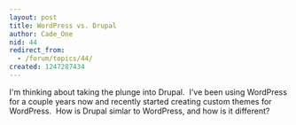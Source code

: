 ```yaml
---
layout: post
title: WordPress vs. Drupal
author: Cade_One
nid: 44
redirect_from:
  - /forum/topics/44/
created: 1247287434
---
```

<p>I'm thinking about taking the plunge into Drupal.&nbsp; I've been using WordPress for a couple years now and recently started creating custom themes for WordPress.&nbsp; How is Drupal simlar to WordPress, and how is it different?</p>
